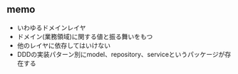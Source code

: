 ## memo
- いわゆるドメインレイヤ
- ドメイン(業務領域)に関する値と振る舞いをもつ
- 他のレイヤに依存してはいけない
- DDDの実装パターン別にmodel、repository、serviceというパッケージが存在する

